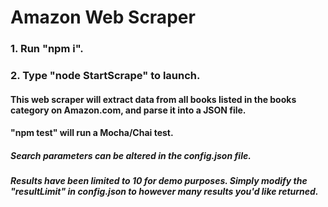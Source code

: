 # Amazon Web Scraper

### 1. Run "npm i".

### 2. Type "node StartScrape" to launch.

#### This web scraper will extract data from all books listed in the books category on Amazon.com, and parse it into a JSON file.

#### "npm test" will run a Mocha/Chai test.

##### Search parameters can be altered in the config.json file.

##### Results have been limited to 10 for demo purposes.  Simply modify the "resultLimit" in config.json to however many results you'd like returned.
